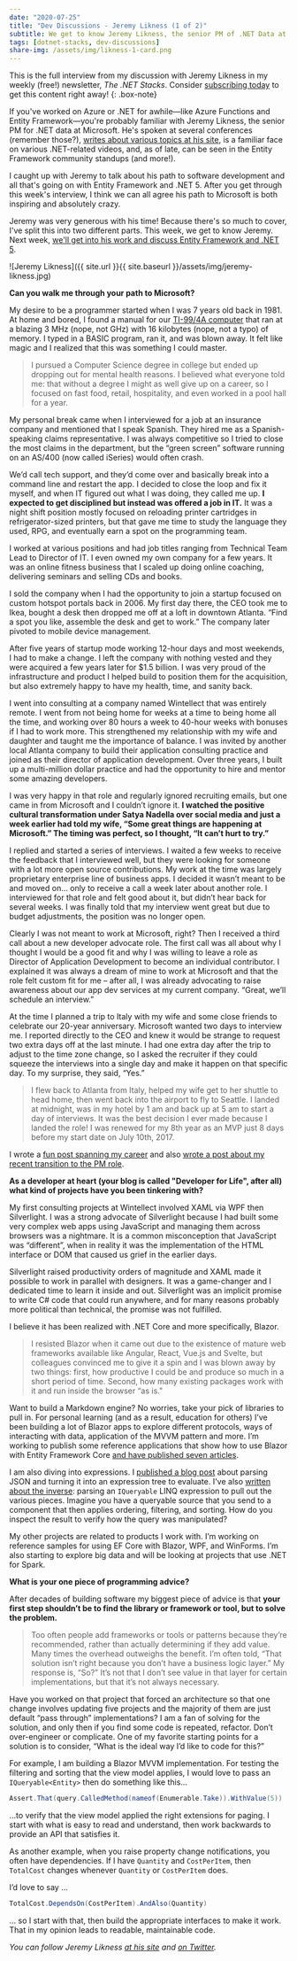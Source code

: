 ```yaml
---
date: "2020-07-25"
title: "Dev Discussions - Jeremy Likness (1 of 2)"
subtitle: We get to know Jeremy Likness, the senior PM of .NET Data at Microsoft.
tags: [dotnet-stacks, dev-discussions]
share-img: /assets/img/likness-1-card.png
---
```


This is the full interview from my discussion with Jeremy Likness in my weekly (free!) newsletter, *The .NET Stacks*. Consider [subscribing today](https://dotnetstacks.com) to get this content right away!
{: .box-note}

If you've worked on Azure or .NET for awhile—like Azure Functions and Entity Framework—you're probably familiar with Jeremy Likness, the senior PM for .NET data at Microsoft. He's spoken at several conferences (remember those?), [writes about various topics at his site](https://blog.jeremylikness.com/), is a familiar face on various .NET-related videos, and, as of late, can be seen in the Entity Framework community standups (and more!).

I caught up with Jeremy to talk about his path to software development and all that's going on with Entity Framework and .NET 5. After you get through this week's interview, I think we can all agree his path to Microsoft is both inspiring and absolutely crazy.

Jeremy was very generous with his time! Because there's so much to cover, I've split this into two different parts. This week, we get to know Jeremy. Next week, [we'll get into his work and discuss Entity Framework and .NET 5](https://daveabrock.com/2020/08/01/dev-discussions-jeremy-likness-2).

![Jeremy Likness]({{ site.url }}{{ site.baseurl }}/assets/img/jeremy-likness.jpg)

**Can you walk me through your path to Microsoft?**

My desire to be a programmer started when I was 7 years old back in 1981. At home and bored, I found a manual for our [TI-99/4A computer](https://en.wikipedia.org/wiki/Texas_Instruments_TI-99/4A) that ran at a blazing 3 MHz (nope, not GHz) with 16 kilobytes (nope, not a typo) of memory. I typed in a BASIC program, ran it, and was blown away. It felt like magic and I realized that this was something I could master.

> I pursued a Computer Science degree in college but ended up dropping out for mental health reasons. I believed what everyone told me: that without a degree I might as well give up on a career, so I focused on fast food, retail, hospitality, and even worked in a pool hall for a year.

My personal break came when I interviewed for a job at an insurance company and mentioned that I speak Spanish. They hired me as a Spanish-speaking claims representative. I was always competitive so I tried to close the most claims in the department, but the “green screen” software running on an AS/400 (now called iSeries) would often crash.

We’d call tech support, and they’d come over and basically break into a command line and restart the app. I decided to close the loop and fix it myself, and when IT figured out what I was doing, they called me up. **I expected to get disciplined but instead was offered a job in IT.** It was a night shift position mostly focused on reloading printer cartridges in refrigerator-sized printers, but that gave me time to study the language they used, RPG, and eventually earn a spot on the programming team.

I worked at various positions and had job titles ranging from Technical Team Lead to Director of IT. I even owned my own company for a few years. It was an online fitness business that I scaled up doing online coaching, delivering seminars and selling CDs and books.

I sold the company when I had the opportunity to join a startup focused on custom hotspot portals back in 2006. My first day there, the CEO took me to Ikea, bought a desk then dropped me off at a loft in downtown Atlanta. “Find a spot you like, assemble the desk and get to work.” The company later pivoted to mobile device management.

After five years of startup mode working 12-hour days and most weekends, I had to make a change. I left the company with nothing vested and they were acquired a few years later for $1.5 billion. I was very proud of the infrastructure and product I helped build to position them for the acquisition, but also extremely happy to have my health, time, and sanity back.

I went into consulting at a company named Wintellect that was entirely remote. I went from not being home for weeks at a time to being home all the time, and working over 80 hours a week to 40-hour weeks with bonuses if I had to work more. This strengthened my relationship with my wife and daughter and taught me the importance of balance. I was invited by another local Atlanta company to build their application consulting practice and joined as their director of application development. Over three years, I built up a multi-million dollar practice and had the opportunity to hire and mentor some amazing developers.

I was very happy in that role and regularly ignored recruiting emails, but one came in from Microsoft and I couldn’t ignore it. **I watched the positive cultural transformation under Satya Nadella over social media and just a week earlier had told my wife, “Some great things are happening at Microsoft.” The timing was perfect, so I thought, “It can’t hurt to try.”**

I replied and started a series of interviews. I waited a few weeks to receive the feedback that I interviewed well, but they were looking for someone with a lot more open source contributions. My work at the time was largely proprietary enterprise line of business apps. I decided it wasn’t meant to be and moved on… only to receive a call a week later about another role. I interviewed for that role and felt good about it, but didn’t hear back for several weeks. I was finally told that my interview went great but due to budget adjustments, the position was no longer open.

Clearly I was not meant to work at Microsoft, right? Then I received a third call about a new developer advocate role. The first call was all about why I thought I would be a good fit and why I was willing to leave a role as Director of Application Development to become an individual contributor. I explained it was always a dream of mine to work at Microsoft and that the role felt custom fit for me – after all, I was already advocating to raise awareness about our app dev services at my current company. “Great, we’ll schedule an interview.”

At the time I planned a trip to Italy with my wife and some close friends to celebrate our 20-year anniversary. Microsoft wanted two days to interview me. I reported directly to the CEO and knew it would be strange to request two extra days off at the last minute. I had one extra day after the trip to adjust to the time zone change, so I asked the recruiter if they could squeeze the interviews into a single day and make it happen on that specific day. To my surprise, they said, “Yes.”

> I flew back to Atlanta from Italy, helped my wife get to her shuttle to head home, then went back into the airport to fly to Seattle. I landed at midnight, was in my hotel by 1 am and back up at 5 am to start a day of interviews. It was the best decision I ever made because I landed the role! I was renewed for my 8th year as an MVP just 8 days before my start date on July 10th, 2017.

I wrote a [fun post spanning my career](https://blog.jeremylikness.com/blog/2016-02-28_30-years-of-hello-world/) and also [wrote a post about my recent transition to the PM role](https://blog.jeremylikness.com/blog/new-role-dotnet-data-pm/).

**As a developer at heart (your blog is called "Developer for Life", after all) what kind of projects have you been tinkering with?**

My first consulting projects at Wintellect involved XAML via WPF then Silverlight. I was a strong advocate of Silverlight because I had built some very complex web apps using JavaScript and managing them across browsers was a nightmare. It is a common misconception that JavaScript was “different”, when in reality it was the implementation of the HTML interface or DOM that caused us grief in the earlier days. 

Silverlight raised productivity orders of magnitude and XAML made it possible to work in parallel with designers. It was a game-changer and I dedicated time to learn it inside and out. Silverlight was an implicit promise to write C# code that could run anywhere, and for many reasons probably more political than technical, the promise was not fulfilled. 

I believe it has been realized with .NET Core and more specifically, Blazor. 

> I resisted Blazor when it came out due to the existence of mature web frameworks available like Angular, React, Vue.js and Svelte, but colleagues convinced me to give it a spin and I was blown away by two things: first, how productive I could be and produce so much in a short period of time. Second, how many existing packages work with it and run inside the browser “as is."

Want to build a Markdown engine? No worries, take your pick of libraries to pull in. For personal learning (and as a result, education for others) I’ve been building a lot of Blazor apps to explore different protocols, ways of interacting with data, application of the MVVM pattern and more. I’m working to publish some reference applications that show how to use Blazor with Entity Framework Core [and have published seven articles](https://blog.jeremylikness.com/series/blazor-and-ef-core/).

I am also diving into expressions. I [published a blog post](https://blog.jeremylikness.com/blog/dynamically-build-linq-expressions/) about parsing JSON and turning it into an expression tree to evaluate. I've also [written about the inverse](https://blog.jeremylikness.com/blog/look-behind-the-iqueryable-curtain/): parsing an `IQueryable` LINQ expression to pull out the various pieces. Imagine you have a queryable source that you send to a component that then applies ordering, filtering, and sorting. How do you inspect the result to verify how the query was manipulated?

My other projects are related to products I work with. I’m working on reference samples for using EF Core with Blazor, WPF, and WinForms. I’m also starting to explore big data and will be looking at projects that use .NET for Spark.

**What is your one piece of programming advice?**

After decades of building software my biggest piece of advice is that **your first step shouldn’t be to find the library or framework or tool, but to solve the problem.**

> Too often people add frameworks or tools or patterns because they’re recommended, rather than actually determining if they add value. Many times the overhead outweighs the benefit. I’m often told, “That solution isn’t right because you don’t have a business logic layer.” My response is, “So?” It’s not that I don’t see value in that layer for certain implementations, but that it’s not always necessary.

Have you worked on that project that forced an architecture so that one change involves updating five projects and the majority of them are just default “pass through” implementations? I am a fan of solving for the solution, and only then if you find some code is repeated, refactor. Don’t over-engineer or complicate. One of my favorite starting points for a solution is to consider, “What is the ideal way I’d like to code for this?”

For example, I am building a Blazor MVVM implementation. For testing the filtering and sorting that the view model applies, I would love to pass an `IQueryable<Entity>` then do something like this...

```csharp
Assert.That(query.CalledMethod(nameof(Enumerable.Take)).WithValue(5))
```

...to verify that the view model applied the right extensions for paging. I start with what is easy to read and understand, then work backwards to provide an API that satisfies it.

As another example, when you raise property change notifications, you often have dependencies. If I have `Quantity` and `CostPerItem`, then `TotalCost` changes whenever `Quantity` or `CostPerItem` does. 

I’d love to say ...

```csharp
TotalCost.DependsOn(CostPerItem).AndAlso(Quantity)
```

... so I start with that, then build the appropriate interfaces to make it work. That in my opinion leads to readable, maintainable code.

*You can follow Jeremy Likness [at his site](https://blog.jeremylikness.com/) and [on Twitter](https://twitter.com/jeremylikness).*
